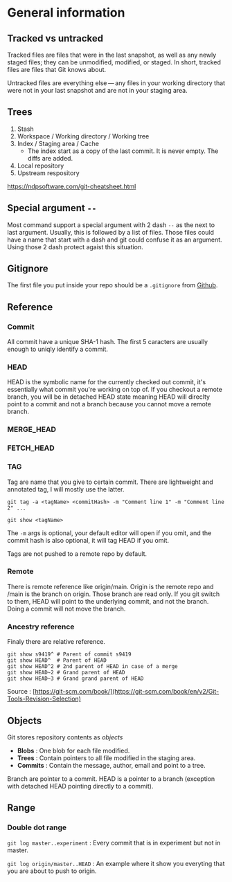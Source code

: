 # General information

## Tracked vs untracked

Tracked files are files that were in the last snapshot, as well as any newly staged files; they can be unmodified, modified, or staged. In short, tracked files are files that Git knows about.

Untracked files are everything else — any files in your working directory that were not in your last snapshot and are not in your staging area.

## Trees

1. Stash
2. Workspace / Working directory / Working tree
3. Index / Staging area / Cache
    - The index start as a copy of the last commit. It is never empty. The diffs are added. 
4. Local repository
5. Upstream respository

https://ndpsoftware.com/git-cheatsheet.html

## Special argument `--` 

Most command support a special argument with 2 dash `--` as the next to last argument. Usually, this is followed by a list of files. Those files could have a name that start with a dash and git could confuse it as an argument. Using those 2 dash protect agaist this situation. 

## Gitignore

The first file you put inside your repo should be a `.gitignore` from [Github](https://github.com/github/gitignore).

## Reference

### Commit

All commit have a unique SHA-1 hash. The first 5 caracters are usually enough to uniqly identify a commit. 

### HEAD

HEAD is the symbolic name for the currently checked out commit, it's essentially what commit you're working on top of. If you checkout a remote branch, you will be in detached HEAD state meaning HEAD will direclty point to a commit and not a branch because you cannot move a remote branch. 

### MERGE_HEAD

### FETCH_HEAD

### TAG

Tag are name that you give to certain commit. There are lightweight and annotated tag, I will mostly use the latter. 

```Shell
git tag -a <tagName> <commitHash> -m "Comment line 1" -m "Comment line 2" ...

git show <tagName>
```

The `-m` args is optional, your default editor will open if you omit, and the commit hash is also optional, it will tag HEAD if you omit. 

Tags are not pushed to a remote repo by default.

### Remote

There is remote reference like origin/main. Origin is the remote repo and /main is the branch on origin. Those branch are read only. If you git switch to them, HEAD will point to the underlying commit, and not the branch. Doing a commit will not move the branch. 

### Ancestry reference

Finaly there are relative reference. 

```Shell
git show s9419^ # Parent of commit s9419
git show HEAD^  # Parent of HEAD
git show HEAD^2 # 2nd parent of HEAD in case of a merge
git show HEAD~2 # Grand parent of HEAD
git show HEAD~3 # Grand grand parent of HEAD
```

Source : [https://git-scm.com/book/](https://git-scm.com/book/en/v2/Git-Tools-Revision-Selection)

## Objects

Git stores repository contents as *objects* 

- **Blobs** : One blob for each file modified.
- **Trees** : Contain pointers to all file modified in the staging area.
- **Commits** : Contain the message, author, email and point to a tree.

Branch are pointer to a commit. HEAD is a pointer to a branch (exception with detached HEAD pointing directly to a commit).

## Range

### Double dot range

`git log master..experiment` : Every commit that is in experiment but not in master. 

`git log origin/master..HEAD` : An example where it show you everyting that you are about to push to origin. 